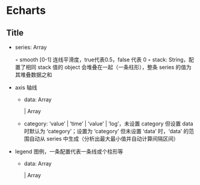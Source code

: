 # Echarts

## Title

- series: Array

    ◦ smooth [0-1] 连线平滑度，true代表0.5，false 代表 0
        ◦ stack: String，配置了相同 stack 值的 object 会堆叠在一起（一条柱形），整条 series 的值为其堆叠数据之和

- axis 轴线
    - data: Array

        | Array

    - category: ‘value’ | ‘time’ | ‘value’ | ‘log’，未设置 category 但设置 data 时默认为 ‘category’；设置为 ‘category’ 但未设置 ‘data’ 时，‘data’ 的范围自动从 series 中生成（分析出最大最小值并自动计算间隔区间）
- legend 图例，一条配置代表一条线或个柱形等
    - data: Array

        | Array